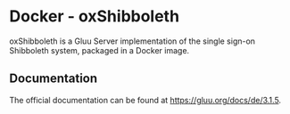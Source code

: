 # Docker - oxShibboleth

oxShibboleth is a Gluu Server implementation of the single sign-on Shibboleth system, packaged in a Docker image.

## Documentation

The official documentation can be found at https://gluu.org/docs/de/3.1.5.
